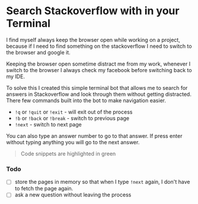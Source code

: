 # Search Stackoverflow with in your Terminal


I find myself always keep the browser open while working on a project, because if I need to find something on the stackoverflow I need to switch to the browser and google it.

Keeping the browser open sometime distract me from my work, whenever I switch to the browser I always check my facebook before switching back to my IDE.

To solve this I created this simple terminal bot that allows me to search for answers in Stackoverflow and look through them without getting distracted. There few commands built into the bot to make navigation easier.


* `!q` or `!quit` or `!exit` - will exit out of the process
* `!b` or `!back` or `!break` - switch to previous page
* `!next` - switch to next page

You can also type an answer number to go to that answer. If press enter without typing anything you will go to the next answer.

> Code snippets are highlighted in green


### Todo

* [ ] store the pages in memory so that when I type `!next` again, I don't have to fetch the page again.
* [ ] ask a new question without leaving the process
